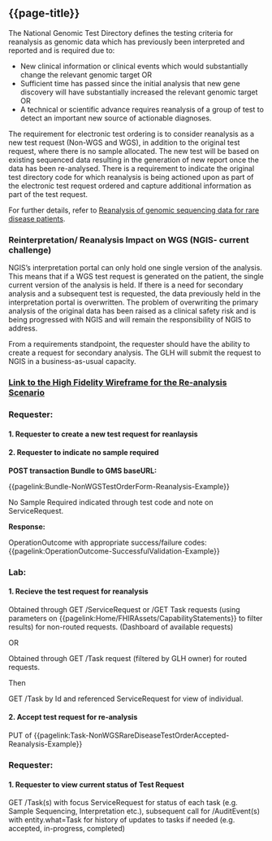 ## {{page-title}}

The National Genomic Test Directory defines the testing criteria for reanalysis as genomic data which has previously been interpreted and reported and is required due to:

- New clinical information or clinical events which would substantially change the relevant genomic target OR
- Sufficient time has passed since the initial analysis that new gene discovery will have substantially increased the relevant genomic target OR
- A technical or scientific advance requires reanalysis of a group of test to detect an important new source of actionable diagnoses. 

The requirement for electronic test ordering is to consider reanalysis as a new test request (Non-WGS and WGS), in addition to the original test request, where there is no sample allocated. The new test will be based on existing sequenced data resulting in the generation of new report once the data has been re-analysed. There is a requirement to indicate the original test directory code for which reanalysis is being actioned upon as part of the electronic test request ordered and capture additional information as part of the test request.

For further details, refer to [Reanalysis of genomic sequencing data for rare disease patients](https://future.nhs.uk/connect.ti/NHSgenomics/view?objectId=154355365).

### Reinterpretation/ Reanalysis Impact on WGS (NGIS- current challenge) 

NGIS’s interpretation portal can only hold one single version of the analysis. This means that if a WGS test request is generated on the patient, the single current version of the analysis is held. If there is a need for secondary analysis and a subsequent test is requested, the data previously held in the interpretation portal is overwritten. The problem of overwriting the primary analysis of the original data has been raised as a clinical safety risk and is being progressed with NGIS and will remain the responsibility of NGIS to address. 

From a requirements standpoint, the requester should have the ability to create a request for secondary analysis. The GLH will submit the request to NGIS in a business-as-usual capacity. 

### [Link to the High Fidelity Wireframe for the Re-analysis Scenario](https://atiyuk.axshare.com/)

### Requester:

#### 1. Requester to create a new test request for reanlaysis
#### 2. Requester to indicate no sample required

**POST transaction Bundle to GMS baseURL:**

{{pagelink:Bundle-NonWGSTestOrderForm-Reanalysis-Example}}

No Sample Required indicated through test code and note on ServiceRequest.

**Response:**

OperationOutcome with appropriate success/failure codes: {{pagelink:OperationOutcome-SuccessfulValidation-Example}}

### Lab:

#### 1. Recieve the test request for reanalysis

Obtained through GET /ServiceRequest or /GET Task requests (using parameters on {{pagelink:Home/FHIRAssets/CapabilityStatements}} to filter results) for non-routed requests. (Dashboard of available requests)

OR

Obtained through GET /Task request (filtered by GLH owner) for routed requests.

Then

GET /Task by Id and referenced ServiceRequest for view of individual.

#### 2. Accept test request for re-analysis

PUT of {{pagelink:Task-NonWGSRareDiseaseTestOrderAccepted-Reanalysis-Example}}

### Requester:

#### 1. Requester to view current status of Test Request

GET /Task(s) with focus ServiceRequest for status of each task (e.g. Sample Sequencing, Interpretation etc.), subsequent call for /AuditEvent(s) with entity.what=Task for history of updates to tasks if needed (e.g. accepted, in-progress, completed)